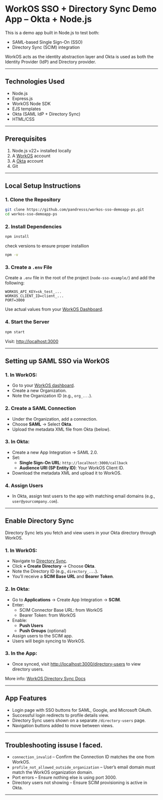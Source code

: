# WorkOS SSO + Directory Sync Demo App – Okta + Node.js

This is a demo app built in Node.js to test both:
- SAML-based Single Sign-On (SSO)
- Directory Sync (SCIM) integration

WorkOS acts as the identity abstraction layer and Okta is used as both the Identity Provider (IdP) and Directory provider.

---

## Technologies Used

- Node.js
- Express.js
- WorkOS Node SDK
- EJS templates
- Okta (SAML IdP + Directory Sync)
- HTML/CSS

---

## Prerequisites

1. Node.js v22+ installed locally
2. A [WorkOS](https://workos.com) account
3. A [Okta](https://developer.okta.com/signup/) account
4. Git

---

## Local Setup Instructions

### 1. Clone the Repository

```bash
git clone https://github.com/pandresss/workos-sso-demoapp-ps.git
cd workos-sso-demoapp-ps
```

### 2. Install Dependencies

```bash
npm install
```
check versions to ensure proper installion

```bash
npm -v
```


### 3. Create a `.env` File

Create a `.env` file in the root of the project (`node-sso-example/`) and add the following:

```env
WORKOS_API_KEY=sk_test_...
WORKOS_CLIENT_ID=client_...
PORT=3000
```

Use actual values from your [WorkOS Dashboard](https://dashboard.workos.com/).

### 4. Start the Server

```bash
npm start
```

Visit: [http://localhost:3000](http://localhost:3000)

---

## Setting up SAML SSO via WorkOS

### 1. In WorkOS:
- Go to your [WorkOS dashboard](https://dashboard.workos.com/organizations).
- Create a new Organization.
- Note the Organization ID (e.g., `org_...`).

### 2. Create a SAML Connection
- Under the Organization, add a connection.
- Choose **SAML** → Select **Okta**.
- Upload the metadata XML file from Okta (below).

### 3. In Okta:
- Create a new App Integration → SAML 2.0.
- Set:
  - **Single Sign-On URL**: `http://localhost:3000/callback`
  - **Audience URI (SP Entity ID)**: Your WorkOS Client ID.
- Download the metadata XML and upload it to WorkOS.

### 4. Assign Users
- In Okta, assign test users to the app with matching email domains (e.g., `user@yourcompany.com`).

---

## Enable Directory Sync 

Directory Sync lets you fetch and view users in your Okta directory through WorkOS.

### 1. In WorkOS:
- Navigate to [Directory Sync](https://dashboard.workos.com/directory-sync).
- Click **+ Create Directory** → Choose **Okta**.
- Note the Directory ID (e.g., `directory_...`).
- You’ll receive a **SCIM Base URL** and **Bearer Token**.

### 2. In Okta:
- Go to **Applications** → Create App Integration → **SCIM**.
- Enter:
  - SCIM Connector Base URL: from WorkOS
  - Bearer Token: from WorkOS
- Enable:
  - **Push Users**
  - **Push Groups** (optional)
- Assign users to the SCIM app.
- Users will begin syncing to WorkOS.

### 3. In the App:
- Once synced, visit [http://localhost:3000/directory-users](http://localhost:3000/directory-users) to view directory users.

More info: [WorkOS Directory Sync Docs](https://docs.workos.com/directory-sync/overview)

---

## App Features

- Login page with SSO buttons for SAML, Google, and Microsoft OAuth.
- Successful login redirects to profile details view.
- Directory Sync users shown on a separate `/directory-users` page.
- Navigation buttons added to move between views.

---

## Troubleshooting issuse I faced. 

- `connection_invalid` – Confirm the Connection ID matches the one from WorkOS.
- `profile_not_allowed_outside_organization` – User’s email domain must match the WorkOS organization domain.
- Port errors – Ensure nothing else is using port 3000.
- Directory users not showing – Ensure SCIM provisioning is active in Okta.

---

